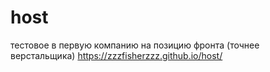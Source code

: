 # host
тестовое в первую компанию на позицию фронта (точнее верстальщика) 
https://zzzfisherzzz.github.io/host/
